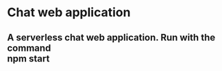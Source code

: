 # Chat web application

<h2>A serverless chat web application. Run with the command <br/>npm start</h2> 

